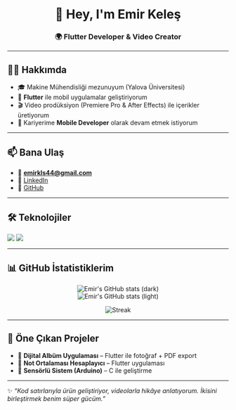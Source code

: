 <h1 align="center">👋 Hey, I'm Emir Keleş</h1>
<h3 align="center">🌍 Flutter Developer & Video Creator</h3>

---

## 🙋‍♂️ Hakkımda
- 🎓 Makine Mühendisliği mezunuyum (Yalova Üniversitesi)  
- 📱 **Flutter** ile mobil uygulamalar geliştiriyorum  
- 🎬 Video prodüksiyon (Premiere Pro & After Effects) ile içerikler üretiyorum  
- 🚀 Kariyerime **Mobile Developer** olarak devam etmek istiyorum  

---

## 📫 Bana Ulaş
- 📧 **emirkls44@gmail.com**  
- 🔗 [LinkedIn](https://linkedin.com/in/emirkeles)  
- 📂 [GitHub](https://github.com/emirkeles)  

---

## 🛠️ Teknolojiler
<p align="left">
  <img src="https://skillicons.dev/icons?i=flutter,dart,github,git,firebase,c,linux" />
  <img src="https://skillicons.dev/icons?i=ae,pr" />
</p>

---

## 📊 GitHub İstatistiklerim
<div align="center">

![Emir's GitHub stats (dark)](https://github-readme-stats.vercel.app/api?username=emirkeles&show_icons=true&theme=radical#gh-dark-mode-only)  
![Emir's GitHub stats (light)](https://github-readme-stats.vercel.app/api?username=emirkeles&show_icons=true&theme=default#gh-light-mode-only)

![Streak](https://github-readme-streak-stats.herokuapp.com/?user=emirkeles&theme=radical)

</div>

---

## 🚀 Öne Çıkan Projeler
- 📱 **Dijital Albüm Uygulaması** – Flutter ile fotoğraf + PDF export  
- 📱 **Not Ortalaması Hesaplayıcı** – Flutter uygulaması  
- 🔧 **Sensörlü Sistem (Arduino)** – C ile geliştirme  

---

✨ *“Kod satırlarıyla ürün geliştiriyor, videolarla hikâye anlatıyorum. İkisini birleştirmek benim süper gücüm.”*  
